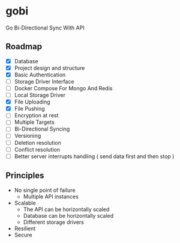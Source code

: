 # gobi

Go Bi-Directional Sync With API

## Roadmap

- [x] Database
- [x] Project design and structure
- [x] Basic Authentication
- [ ] Storage Driver Interface
- [ ] Docker Compose For Mongo And Redis
- [ ] Local Storage Driver
- [x] File Uploading
- [x] File Pushing
- [ ] Encryption at rest
- [ ] Multiple Targets
- [ ] Bi-Directional Syncing
- [ ] Versioning
- [ ] Deletion resolution
- [ ] Conflict resolution
- [ ] Better server interrupts handling ( send data first and then stop )

## Principles

- No single point of failure
  - Multiple API instances
- Scalable
  - The API can be horizontally scaled
  - Database can be horizontally scaled
  - Different storage drivers
- Resilient
- Secure

